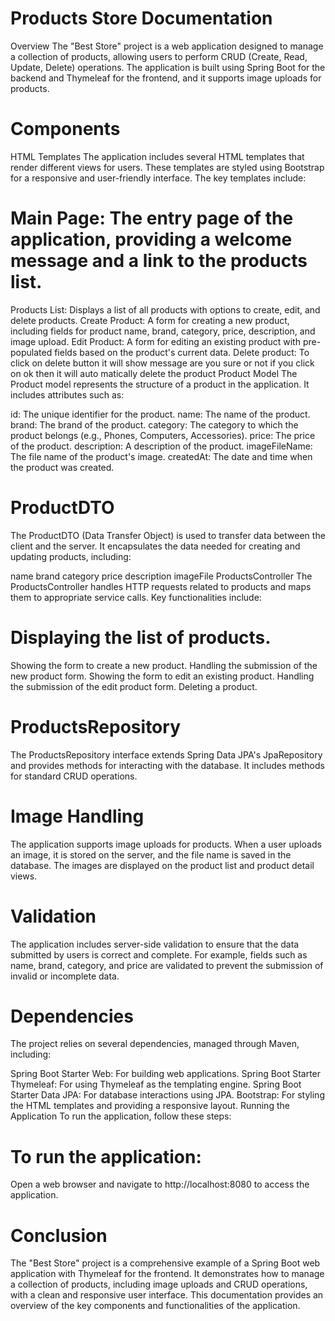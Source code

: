 

# Products Store Documentation
Overview
The "Best Store" project is a web application designed to manage a collection of products, allowing users to perform CRUD (Create, Read, Update, Delete) operations. The application is built using Spring Boot for the backend and Thymeleaf for the frontend, and it supports image uploads for products.

# Components
HTML Templates
The application includes several HTML templates that render different views for users. These templates are styled using Bootstrap for a responsive and user-friendly interface. The key templates include:

 # Main Page: The entry page of the application, providing a welcome message and a link to the products list.
Products List: Displays a list of all products with options to create, edit, and delete products.
Create Product: A form for creating a new product, including fields for product name, brand, category, price, description, and image upload.
Edit Product: A form for editing an existing product with pre-populated fields based on the product's current data.
Delete product: To click on delete button it will show message are you sure or not if you click on ok then it will auto matically delete the product
Product Model
The Product model represents the structure of a product in the application. It includes attributes such as:

id: The unique identifier for the product.
name: The name of the product.
brand: The brand of the product.
category: The category to which the product belongs (e.g., Phones, Computers, Accessories).
price: The price of the product.
description: A description of the product.
imageFileName: The file name of the product's image.
createdAt: The date and time when the product was created.
 # ProductDTO
The ProductDTO (Data Transfer Object) is used to transfer data between the client and the server. It encapsulates the data needed for creating and updating products, including:

name
brand
category
price
description
imageFile
ProductsController
The ProductsController handles HTTP requests related to products and maps them to appropriate service calls. Key functionalities include:

 # Displaying the list of products.
Showing the form to create a new product.
Handling the submission of the new product form.
Showing the form to edit an existing product.
Handling the submission of the edit product form.
Deleting a product.

 # ProductsRepository
The ProductsRepository interface extends Spring Data JPA's JpaRepository and provides methods for interacting with the database. It includes methods for standard CRUD operations.

 # Image Handling
The application supports image uploads for products. When a user uploads an image, it is stored on the server, and the file name is saved in the database. The images are displayed on the product list and product detail views.

# Validation
The application includes server-side validation to ensure that the data submitted by users is correct and complete. For example, fields such as name, brand, category, and price are validated to prevent the submission of invalid or incomplete data.

# Dependencies
The project relies on several dependencies, managed through Maven, including:

Spring Boot Starter Web: For building web applications.
Spring Boot Starter Thymeleaf: For using Thymeleaf as the templating engine.
Spring Boot Starter Data JPA: For database interactions using JPA.
Bootstrap: For styling the HTML templates and providing a responsive layout.
Running the Application
To run the application, follow these steps:

# To run the application:
Open a web browser and navigate to http://localhost:8080 to access the application.

# Conclusion
The "Best Store" project is a comprehensive example of a Spring Boot web application with Thymeleaf for the frontend. It demonstrates how to manage a collection of products, including image uploads and CRUD operations, with a clean and responsive user interface. This documentation provides an overview of the key components and functionalities of the application.
